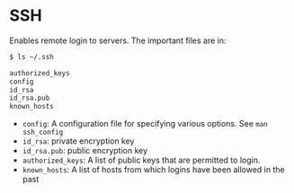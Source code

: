 # SSH

Enables remote login to servers. The important files are in:

```bash
$ ls ~/.ssh

authorized_keys
config
id_rsa
id_rsa.pub
known_hosts
```

- `config`: A configuration file for specifying various options. See `man ssh_config`
- `id_rsa`: private encryption key
- `id_rsa.pub`: public encryption key
- `authorized_keys`: A list of public keys that are permitted to login.
- `known_hosts`: A list of hosts from which logins have been allowed in the past
